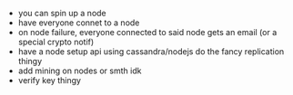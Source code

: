 - you can spin up a node
- have everyone connet to a node
- on node failure, everyone connected to said node gets an email (or a special crypto notif)
- have a node setup api using cassandra/nodejs
do the fancy replication thingy
- add mining on nodes or smth idk
- verify key thingy